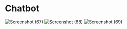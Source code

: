 # Chatbot
![Screenshot (67)](https://github.com/Parul1606/Chatbot/assets/80768852/183cf8fc-c97d-48ef-a30d-6fd3d6ce4d81)
![Screenshot (68)](https://github.com/Parul1606/Chatbot/assets/80768852/90e62ff1-abe0-44ba-a33b-d758a7609f14)
![Screenshot (69)](https://github.com/Parul1606/Chatbot/assets/80768852/518c2173-8468-40be-9199-c447408a5a14)
